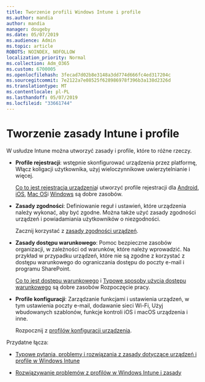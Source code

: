 ```yaml
---
title: Tworzenie profili Windows Intune i profile
ms.author: mandia
author: mandia
manager: dougeby
ms.date: 05/07/2019
ms.audience: Admin
ms.topic: article
ROBOTS: NOINDEX, NOFOLLOW
localization_priority: Normal
ms.collection: Adm_O365
ms.custom: 6700005
ms.openlocfilehash: 3fecad7d02b8e3148a3dd774d666fc4ed317204c
ms.sourcegitcommit: 7e2122a7e08525f628986978f396b3a138d2326d
ms.translationtype: MT
ms.contentlocale: pl-PL
ms.lasthandoff: 05/07/2019
ms.locfileid: "33661744"
---
```

# <a name="creating-intune-policy-and-profiles"></a>Tworzenie zasady Intune i profile

W usłudze Intune można utworzyć zasady i profile, które to różne rzeczy.

- **Profile rejestracji**: wstępnie skonfigurować urządzenia przez platformę, Włącz koligacji użytkownika, użyj wieloczynnikowe uwierzytelnianie i więcej. 

  [Co to jest rejestracja urządzenia](https://docs.microsoft.com/intune/device-enrollment)i utworzyć profile rejestracji dla [Android](https://docs.microsoft.com/intune/android-enroll), [iOS](https://docs.microsoft.com/intune/ios-enroll), [Mac OS](https://docs.microsoft.com/intune/macos-enroll)i [Windows](https://docs.microsoft.com/intune/windows-enrollment-methods) są dobre zasobów.

- **Zasady zgodności**: Definiowanie reguł i ustawień, które urządzenia należy wykonać, aby być zgodne. Można także użyć zasady zgodności urządzeń i powiadamiania użytkowników o niezgodności. 

  Zacznij korzystać z [zasady zgodności urządzeń](https://docs.microsoft.com/intune/device-compliance-get-started).
- **Zasady dostępu warunkowego**: Pomoc bezpieczne zasobów organizacji, w zależności od warunków, które należy wprowadzić. Na przykład w przypadku urządzeń, które nie są zgodne z korzystać z dostępu warunkowego do ograniczania dostępu do poczty e-mail i programu SharePoint.

  [Co to jest dostępu warunkowego](https://docs.microsoft.com/intune/conditional-access) i [Typowe sposoby użycia dostępu warunkowego](https://docs.microsoft.com/intune/conditional-access-intune-common-ways-use) są dobre zasobów Rozpoczęcie pracy.

- **Profile konfiguracji**: Zarządzanie funkcjami i ustawienia urządzeń, w tym ustawienia poczty e-mail, dodawanie sieci Wi-Fi, Użyj wbudowanych szablonów, funkcje kontroli iOS i macOS urządzenia i inne. 

  Rozpocznij z [profilów konfiguracji urządzenia](https://docs.microsoft.com/intune/device-profiles).

Przydatne łącza:

- [Typowe pytania, problemy i rozwiązania z zasady dotyczące urządzeń i profile w Windows Intune](https://docs.microsoft.com/intune/device-profile-troubleshoot)

- [Rozwiązywanie problemów z profilów w Windows Intune i zasady](https://docs.microsoft.com/intune/troubleshoot-policies-in-microsoft-intune)
